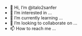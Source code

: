 - 👋 Hi, I’m @italo2sanfer
- 👀 I’m interested in ...
- 🌱 I’m currently learning ...
- 💞️ I’m looking to collaborate on ...
- 📫 How to reach me ...

<!---
italo2sanfer/italo2sanfer is a ✨ special ✨ repository because its `README.md` (this file) appears on your GitHub profile.
You can click the Preview link to take a look at your changes.
--->
